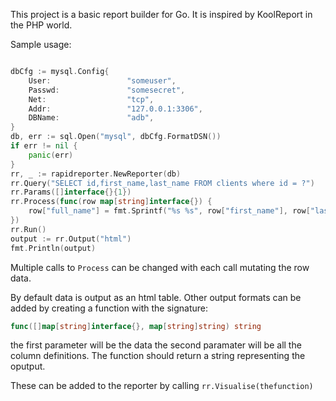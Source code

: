 This project is a basic report builder for Go.  It is inspired by KoolReport in the PHP world.

Sample usage:

```go

dbCfg := mysql.Config{
    User:                 "someuser",
    Passwd:               "somesecret",
    Net:                  "tcp",
    Addr:                 "127.0.0.1:3306",
    DBName:               "adb",
}
db, err := sql.Open("mysql", dbCfg.FormatDSN())
if err != nil {
    panic(err)
}
rr, _ := rapidreporter.NewReporter(db)
rr.Query("SELECT id,first_name,last_name FROM clients where id = ?")
rr.Params([]interface{}{1})
rr.Process(func(row map[string]interface{}) {
    row["full_name"] = fmt.Sprintf("%s %s", row["first_name"], row["last_name"])
})
rr.Run()
output := rr.Output("html")
fmt.Println(output)

```


Multiple calls to `Process` can be changed with each call mutating the row data.

By default data is output as an html table.  Other output formats can be added by creating a function with the signature:

```go
func([]map[string]interface{}, map[string]string) string
```

the first parameter will be the data the second paramater will be all the column definitions.  The function should return a string representing the oputput.

These can be added to the reporter by calling `rr.Visualise(thefunction)`



